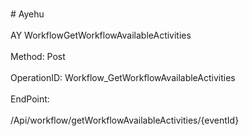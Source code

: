 <br>#     Ayehu</br>
<br>AY WorkflowGetWorkflowAvailableActivities</br>
<br>Method: Post</br>
<br>OperationID: Workflow_GetWorkflowAvailableActivities</br>
<br>EndPoint:</br>
<br>/Api/workflow/getWorkflowAvailableActivities/{eventId}</br>
